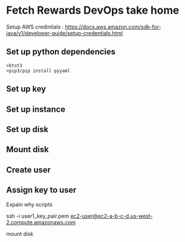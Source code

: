 # Fetch Rewards DevOps take home

Setup AWS credintials : https://docs.aws.amazon.com/sdk-for-java/v1/developer-guide/setup-credentials.html

## Set up python dependencies
    >btot3
    >pip3/pip install pyyaml

## Set up key

## Set up instance

## Set up disk

## Mount disk

## Create user

## Assign key to user


Expain why scripts

ssh -i user1_key_pair.pem ec2-user@ec2-a-b-c-d.us-west-2.compute.amazonaws.com

mount disk

